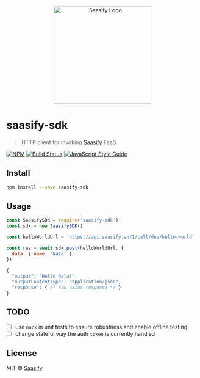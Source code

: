 <p align="center">
  <a href="https://saasify.sh" title="Saasify">
    <img src="https://raw.githubusercontent.com/saasify-sh/saasify/master/logo-vert-white@4x.png" alt="Saasify Logo" width="256" />
  </a>
</p>

# saasify-sdk

> HTTP client for invoking [Saasify](https://saasify.sh) FaaS.

[![NPM](https://img.shields.io/npm/v/saasify-sdk.svg)](https://www.npmjs.com/package/saasify-sdk) [![Build Status](https://travis-ci.com/saasify-sh/saasify.svg?branch=master)](https://travis-ci.com/saasify-sh/saasify) [![JavaScript Style Guide](https://img.shields.io/badge/code_style-standard-brightgreen.svg)](https://standardjs.com)

## Install

```bash
npm install --save saasify-sdk
```

## Usage

```js
const SaasifySDK = require('saasify-sdk')
const sdk = new SaasifySDK()

const helloWorldUrl = 'https://api.saasify.sh/1/call/dev/hello-world'

const res = await sdk.post(helloWorldUrl, {
  data: { name: 'Nala' }
})

{
  "output": "Hello Nala!",
  "outputContentType": "application/json",
  "response": { /* raw axios response */ }
}
```

## TODO

- [ ] use `nock` in unit tests to ensure robustness and enable offline testing
- [ ] change stateful way the auth `token` is currently handled

## License

MIT © [Saasify](https://saasify.sh)
